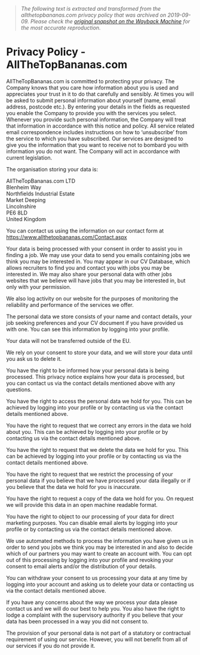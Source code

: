 > *The following text is extracted and transformed from the allthetopbananas.com privacy policy that was archived on 2019-09-09. Please check the [original snapshot on the Wayback Machine](https://web.archive.org/web/20190909093630id_/https%3A//www.allthetopbananas.com/PrivacyPolicy.aspx) for the most accurate reproduction.*

# Privacy Policy - AllTheTopBananas.com

AllTheTopBananas.com is committed to protecting your privacy. The Company knows that you care how information about you is used and appreciates your trust in it to do that carefully and sensibly. At times you will be asked to submit personal information about yourself (name, email address, postcode etc.). By entering your details in the fields as requested you enable the Company to provide you with the services you select. Whenever you provide such personal information, the Company will treat that information in accordance with this notice and policy. All service related email correspondence includes instructions on how to ‘unsubscribe’ from the service to which you have subscribed. Our services are designed to give you the information that you want to receive not to bombard you with information you do not want. The Company will act in accordance with current legislation.

The organisation storing your data is:

AllTheTopBananas.com LTD  
Blenheim Way  
Northfields Industrial Estate  
Market Deeping  
Lincolnshire  
PE6 8LD  
United Kingdom  


You can contact us using the information on our contact form at <https://www.allthetopbananas.com/Contact.aspx>

Your data is being processed with your consent in order to assist you in finding a job. We may use your data to send you emails containing jobs we think you may be interested in. You may appear in our CV Database, which allows recruiters to find you and contact you with jobs you may be interested in. We may also share your personal data with other jobs websites that we believe will have jobs that you may be interested in, but only with your permission.

We also log activity on our website for the purposes of monitoring the reliability and performance of the services we offer.

The personal data we store consists of your name and contact details, your job seeking preferences and your CV document if you have provided us with one. You can see this information by logging into your profile. 

Your data will not be transferred outside of the EU.

We rely on your consent to store your data, and we will store your data until you ask us to delete it.

You have the right to be informed how your personal data is being processed. This privacy notice explains how your data is processed, but you can contact us via the contact details mentioned above with any questions.

You have the right to access the personal data we hold for you. This can be achieved by logging into your profile or by contacting us via the contact details mentioned above.

You have the right to request that we correct any errors in the data we hold about you. This can be achieved by logging into your profile or by contacting us via the contact details mentioned above.

You have the right to request that we delete the data we hold for you. This can be achieved by logging into your profile or by contacting us via the contact details mentioned above.

You have the right to request that we restrict the processing of your personal data if you believe that we have processed your data illegally or if you believe that the data we hold for you is inaccurate.

You have the right to request a copy of the data we hold for you. On request we will provide this data in an open machine readable format.

You have the right to object to our processing of your data for direct marketing purposes. You can disable email alerts by logging into your profile or by contacting us via the contact details mentioned above.

We use automated methods to process the information you have given us in order to send you jobs we think you may be interested in and also to decide which of our partners you may want to create an account with. You can opt out of this processing by logging into your profile and revoking your consent to email alerts and/or the distribution of your details.

You can withdraw your consent to us processing your data at any time by logging into your account and asking us to delete your data or contacting us via the contact details mentioned above.

If you have any concerns about the way we process your data please contact us and we will do our best to help you. You also have the right to lodge a complaint with the supervisory authority if you believe that your data has been processed in a way you did not consent to.

The provision of your personal data is not part of a statutory or contractual requirement of using our service. However, you will not benefit from all of our services if you do not provide it.
